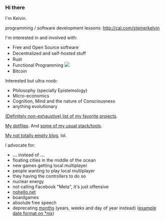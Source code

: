 ### Hi there

I'm Kelvin.

programming / software development lessons: http://cal.com/steinerkelvin
<!-- TODO: explain this -->

I'm interested in and involved with:

- Free and Open Source software
- Decentralized and self-hosted stuff
  <img src="https://raw.githubusercontent.com/FortAwesome/Font-Awesome/6.x/svgs/solid/circle-nodes.svg" width="16" height="16">
- Rust
  <img src="https://raw.githubusercontent.com/FortAwesome/Font-Awesome/6.x/svgs/brands/rust.svg" width="16" height="16">
- Functional Programming
  <img src="https://render.githubusercontent.com/render/math?math=\lambda">
- Bitcoin
  <img src="https://raw.githubusercontent.com/FortAwesome/Font-Awesome/6.x/svgs/brands/bitcoin.svg" width="16" height="16">

Interested but ultra noob:

- Philosophy (specially Epistemology)
- Micro-economics
- Cognition, Mind and the nature of Consciousness
- anything evolutionary

[(Definitely non-exhaustive) list of my favorite projects](https://github.com/stars/steinerkelvin/lists/fav).

[My dotfiles](https://github.com/steinerkelvin/dotfiles). And [some of my usual stack/tools](https://github.com/stars/steinerkelvin/lists/my-stack).

[My not totally empty blog](https://blog.steinerkelvin.dev/), lol.

I advocate for:

- **…** instead of **...**
- floating cities in the middle of the ocean
- new games getting local multiplayer
- people wanting to play local multiplayer
- they having the controllers to do so
- nuclear energy
- not calling Facebook "Meta", it's just offensive
- [nohello.net](https://nohello.net)
- boardgames
- absolute free speech
- deprecating [months](https://www.youtube.com/watch?v=QezTrYHsr_s) (years, weeks and day of year instead) ([example date format on *nix][nomonth-format])


[nomonth-format]: https://github.com/steinerkelvin/dotfiles/blob/fe13e6fd8803e505b944daaafa06c4f99d0bd728/home/.i3status.conf#L52
